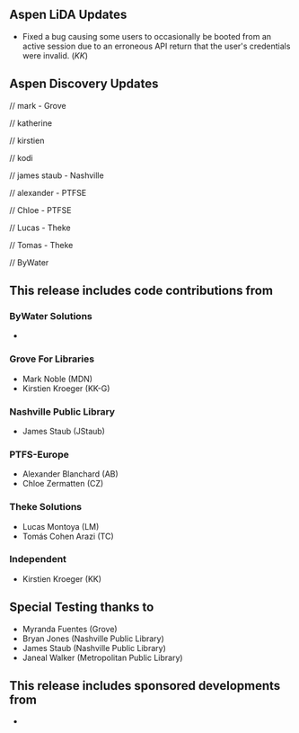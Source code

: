 ## Aspen LiDA Updates
- Fixed a bug causing some users to occasionally be booted from an active session due to an erroneous API return that the user's credentials were invalid. (*KK*)

## Aspen Discovery Updates
// mark - Grove

// katherine

// kirstien

// kodi

// james staub - Nashville

// alexander - PTFSE

// Chloe - PTFSE

// Lucas - Theke

// Tomas - Theke

// ByWater

## This release includes code contributions from
### ByWater Solutions
  -

### Grove For Libraries
  - Mark Noble (MDN)
  - Kirstien Kroeger (KK-G)

### Nashville Public Library
  - James Staub (JStaub)

### PTFS-Europe
  - Alexander Blanchard (AB)
  - Chloe Zermatten (CZ)

### Theke Solutions
  - Lucas Montoya (LM)
  - Tomás Cohen Arazi (TC)

### Independent
  - Kirstien Kroeger (KK)


## Special Testing thanks to
- Myranda Fuentes (Grove)
- Bryan Jones (Nashville Public Library)
- James Staub (Nashville Public Library)
- Janeal Walker (Metropolitan Public Library)

## This release includes sponsored developments from
-
